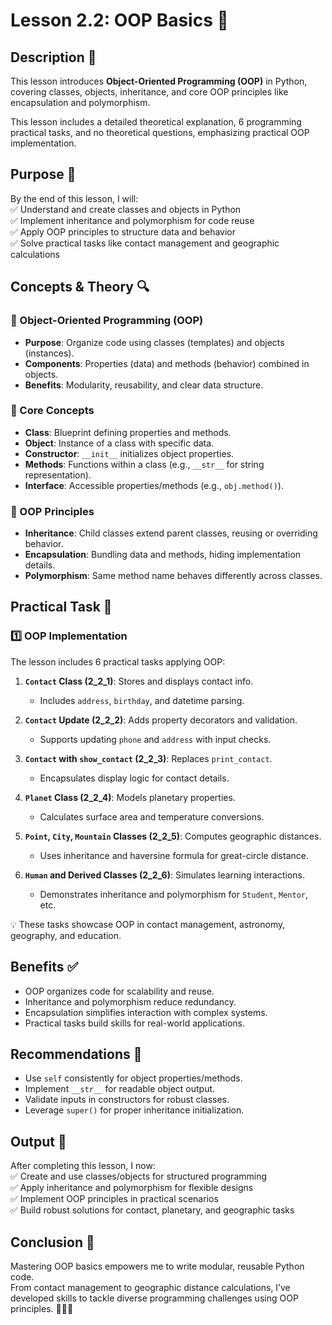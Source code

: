 # Lesson 2.2: OOP Basics 🧱

## Description 📝

This lesson introduces **Object-Oriented Programming (OOP)** in Python, covering classes, objects, inheritance, and core OOP principles like encapsulation and polymorphism.

This lesson includes a detailed theoretical explanation, 6 programming practical tasks, and no theoretical questions, emphasizing practical OOP implementation.

## Purpose 🎯

By the end of this lesson, I will:  
✅ Understand and create classes and objects in Python  
✅ Implement inheritance and polymorphism for code reuse  
✅ Apply OOP principles to structure data and behavior  
✅ Solve practical tasks like contact management and geographic calculations

## Concepts & Theory 🔍

### 🔹 Object-Oriented Programming (OOP)

-   **Purpose**: Organize code using classes (templates) and objects (instances).
-   **Components**: Properties (data) and methods (behavior) combined in objects.
-   **Benefits**: Modularity, reusability, and clear data structure.

### 🔹 Core Concepts

-   **Class**: Blueprint defining properties and methods.
-   **Object**: Instance of a class with specific data.
-   **Constructor**: `__init__` initializes object properties.
-   **Methods**: Functions within a class (e.g., `__str__` for string representation).
-   **Interface**: Accessible properties/methods (e.g., `obj.method()`).

### 🔹 OOP Principles

-   **Inheritance**: Child classes extend parent classes, reusing or overriding behavior.
-   **Encapsulation**: Bundling data and methods, hiding implementation details.
-   **Polymorphism**: Same method name behaves differently across classes.

## Practical Task 🧪

### 1️⃣ **OOP Implementation**

The lesson includes 6 practical tasks applying OOP:

1. **`Contact` Class (2_2_1)**: Stores and displays contact info.

    - Includes `address`, `birthday`, and datetime parsing.

2. **`Contact` Update (2_2_2)**: Adds property decorators and validation.

    - Supports updating `phone` and `address` with input checks.

3. **`Contact` with `show_contact` (2_2_3)**: Replaces `print_contact`.

    - Encapsulates display logic for contact details.

4. **`Planet` Class (2_2_4)**: Models planetary properties.

    - Calculates surface area and temperature conversions.

5. **`Point`, `City`, `Mountain` Classes (2_2_5)**: Computes geographic distances.

    - Uses inheritance and haversine formula for great-circle distance.

6. **`Human` and Derived Classes (2_2_6)**: Simulates learning interactions.
    - Demonstrates inheritance and polymorphism for `Student`, `Mentor`, etc.

💡 These tasks showcase OOP in contact management, astronomy, geography, and education.

## Benefits ✅

-   OOP organizes code for scalability and reuse.
-   Inheritance and polymorphism reduce redundancy.
-   Encapsulation simplifies interaction with complex systems.
-   Practical tasks build skills for real-world applications.

## Recommendations 📌

-   Use `self` consistently for object properties/methods.
-   Implement `__str__` for readable object output.
-   Validate inputs in constructors for robust classes.
-   Leverage `super()` for proper inheritance initialization.

## Output 📜

After completing this lesson, I now:  
✅ Create and use classes/objects for structured programming  
✅ Apply inheritance and polymorphism for flexible designs  
✅ Implement OOP principles in practical scenarios  
✅ Build robust solutions for contact, planetary, and geographic tasks

## Conclusion 🚀

Mastering OOP basics empowers me to write modular, reusable Python code.  
From contact management to geographic distance calculations, I’ve developed skills to tackle diverse programming challenges using OOP principles. 🧑‍💻✨
